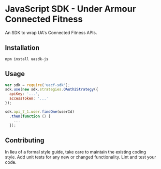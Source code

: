 JavaScript SDK - Under Armour Connected Fitness
=========

An SDK to wrap UA's Connected Fitness APIs.

## Installation

  `npm install uasdk-js`

## Usage

```javascript
var sdk = require('uacf-sdk');
sdk.use(new sdk.strategies.OAuth2Strategy({
  apiKey: '...',
  accessToken: '...'
});

sdk.api_7_1.user.findOne(userId)
  .then(function () {
    ...
  });
```

## Contributing

In lieu of a formal style guide, take care to maintain the existing coding style.
Add unit tests for any new or changed functionality.
Lint and test your code.

